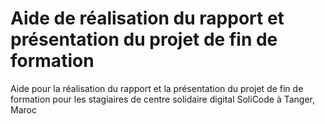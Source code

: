 # Aide de réalisation du rapport et présentation  du projet de fin de formation

Aide pour la réalisation du rapport et la présentation du projet de fin de formation pour les stagiaires de centre solidaire digital SoliCode à Tanger, Maroc
